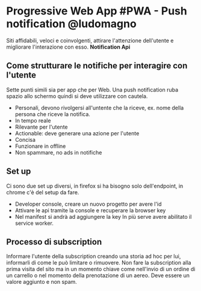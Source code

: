 # Progressive Web App #PWA - Push notification @ludomagno

Siti affidabili, veloci e coinvolgenti, attirare l'attenzione dell'utente e migliorare l'interazione con esso.
**Notification Api**

## Come strutturare le notifiche per interagire con l'utente
Sette punti simili sia per app che per Web. Una push notification ruba spazio allo schermo quindi si deve utilizzare con cautela.
* Personali, devono rivolgersi all'untente che la riceve, ex. nome della persona che riceve la notifica.
* In tempo reale
* Rilevante per l'utente
* Actionable: deve generare una azione per l'utente
* Concisa
* Funzionare in offline
* Non spammare, no ads in notifiche

## Set up
Ci sono due set up diversi, in firefox si ha bisogno solo dell'endpoint, in chrome c'è del setup da fare.
 - Developer console, creare un nuovo progetto per avere l'id
 - Attivare le api tramite la console e recuperare la browser key
 - Nel manifest si andrà ad aggiungere la key
In più serve avere abilitato il service worker.

## Processo di subscription
Informare l'utente della subscription creando una storia ad hoc per lui, informarli di come le può limitare o rimuovere. Non fare la subscription alla prima visita del sito ma in un momento chiave come nell'invio di un ordine di un carrello o nel momento della prenotazione di un aereo. Deve essere un valore aggiunto e non spam.
